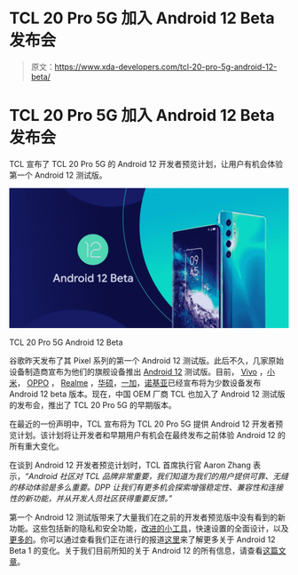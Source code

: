 # TCL 20 Pro 5G 加入 Android 12 Beta 发布会

> 原文：<https://www.xda-developers.com/tcl-20-pro-5g-android-12-beta/>

# TCL 20 Pro 5G 加入 Android 12 Beta 发布会

TCL 宣布了 TCL 20 Pro 5G 的 Android 12 开发者预览计划，让用户有机会体验第一个 Android 12 测试版。

 <picture>![TCL 20 Pro 5G next to Android 12 beta logo on colorful background](img/157478f169cf44a866c92479eb4553f5.png)</picture> 

TCL 20 Pro 5G Android 12 Beta

谷歌昨天发布了其 Pixel 系列的第一个 Android 12 测试版。此后不久，几家原始设备制造商宣布为他们的旗舰设备推出 [Android 12](https://www.xda-developers.com/android-12/) 测试版。目前， [Vivo](https://www.xda-developers.com/vivo-iqoo-7-legend-android-12-beta/) ，[小米](https://www.xda-developers.com/xiaomi-mi-11-series-android-12-beta/)， [OPPO](https://www.xda-developers.com/oppo-find-x3-pro-android-12-beta/) ， [Realme](https://www.xda-developers.com/realme-gt-android-12-beta/) ，[华硕](https://www.xda-developers.com/asus-zenfone-8-android-12-beta/)，[一加](https://www.xda-developers.com/oneplus-9-9-pro-android-12-beta/)，[诺基亚](https://www.xda-developers.com/hmd-global-android-12-developer-preview-nokia-x20/)已经宣布将为少数设备发布 Android 12 beta 版本。现在，中国 OEM 厂商 TCL 也加入了 Android 12 测试版的发布会，推出了 TCL 20 Pro 5G 的早期版本。

在最近的一份声明中，TCL 宣布将为 TCL 20 Pro 5G 提供 Android 12 开发者预览计划。该计划将让开发者和早期用户有机会在最终发布之前体验 Android 12 的所有重大变化。

在谈到 Android 12 开发者预览计划时，TCL 首席执行官 Aaron Zhang 表示，*“Android 社区对 TCL 品牌非常重要，我们知道为我们的用户提供可靠、无缝的移动体验是多么重要。DPP 让我们有更多机会探索增强稳定性、兼容性和连接性的新功能，并从开发人员社区获得重要反馈。”*

第一个 Android 12 测试版带来了大量我们在之前的开发者预览版中没有看到的新功能。这些包括新的隐私和安全功能，[改进的小工具](https://www.xda-developers.com/google-android-12-widgets-overhaul/)，快速设置的全面设计，以及[更多的](https://www.xda-developers.com/android-12-car-unlock-key/)。你可以通过查看我们正在进行的报道[这里](https://www.xda-developers.com/tag/android-12/)来了解更多关于 Android 12 Beta 1 的变化。关于我们目前所知的关于 Android 12 的所有信息，请查看[这篇文章](https://www.xda-developers.com/android-12/)。